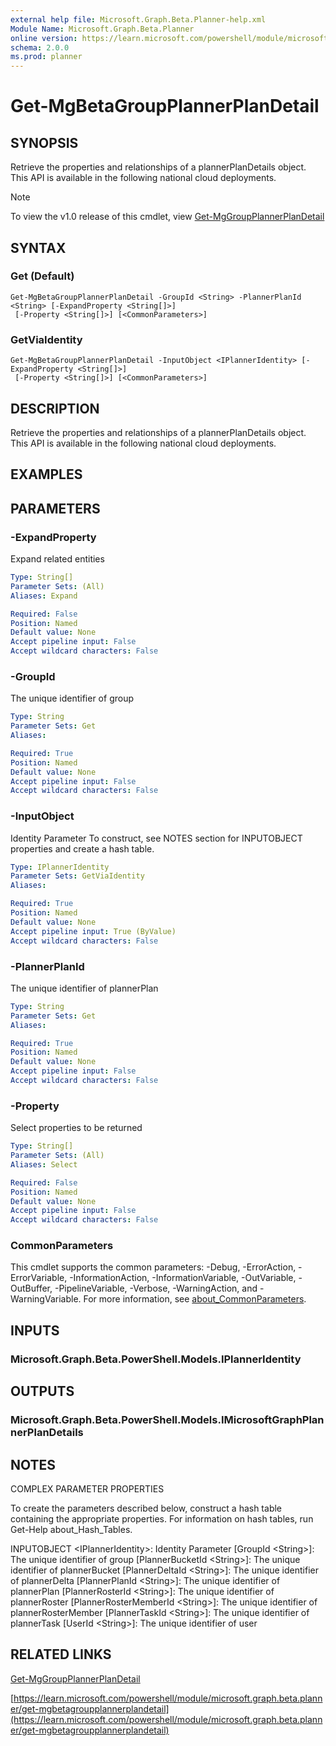 ```yaml
---
external help file: Microsoft.Graph.Beta.Planner-help.xml
Module Name: Microsoft.Graph.Beta.Planner
online version: https://learn.microsoft.com/powershell/module/microsoft.graph.beta.planner/get-mgbetagroupplannerplandetail
schema: 2.0.0
ms.prod: planner
---
```


# Get-MgBetaGroupPlannerPlanDetail

## SYNOPSIS
Retrieve the properties and relationships of a plannerPlanDetails object.
This API is available in the following national cloud deployments.

> [!NOTE]
> To view the v1.0 release of this cmdlet, view [Get-MgGroupPlannerPlanDetail](/powershell/module/Microsoft.Graph.Planner/Get-MgGroupPlannerPlanDetail?view=graph-powershell-1.0)

## SYNTAX

### Get (Default)
```
Get-MgBetaGroupPlannerPlanDetail -GroupId <String> -PlannerPlanId <String> [-ExpandProperty <String[]>]
 [-Property <String[]>] [<CommonParameters>]
```

### GetViaIdentity
```
Get-MgBetaGroupPlannerPlanDetail -InputObject <IPlannerIdentity> [-ExpandProperty <String[]>]
 [-Property <String[]>] [<CommonParameters>]
```

## DESCRIPTION
Retrieve the properties and relationships of a plannerPlanDetails object.
This API is available in the following national cloud deployments.

## EXAMPLES

## PARAMETERS

### -ExpandProperty
Expand related entities

```yaml
Type: String[]
Parameter Sets: (All)
Aliases: Expand

Required: False
Position: Named
Default value: None
Accept pipeline input: False
Accept wildcard characters: False
```

### -GroupId
The unique identifier of group

```yaml
Type: String
Parameter Sets: Get
Aliases:

Required: True
Position: Named
Default value: None
Accept pipeline input: False
Accept wildcard characters: False
```

### -InputObject
Identity Parameter
To construct, see NOTES section for INPUTOBJECT properties and create a hash table.

```yaml
Type: IPlannerIdentity
Parameter Sets: GetViaIdentity
Aliases:

Required: True
Position: Named
Default value: None
Accept pipeline input: True (ByValue)
Accept wildcard characters: False
```

### -PlannerPlanId
The unique identifier of plannerPlan

```yaml
Type: String
Parameter Sets: Get
Aliases:

Required: True
Position: Named
Default value: None
Accept pipeline input: False
Accept wildcard characters: False
```

### -Property
Select properties to be returned

```yaml
Type: String[]
Parameter Sets: (All)
Aliases: Select

Required: False
Position: Named
Default value: None
Accept pipeline input: False
Accept wildcard characters: False
```

### CommonParameters
This cmdlet supports the common parameters: -Debug, -ErrorAction, -ErrorVariable, -InformationAction, -InformationVariable, -OutVariable, -OutBuffer, -PipelineVariable, -Verbose, -WarningAction, and -WarningVariable. For more information, see [about_CommonParameters](http://go.microsoft.com/fwlink/?LinkID=113216).

## INPUTS

### Microsoft.Graph.Beta.PowerShell.Models.IPlannerIdentity
## OUTPUTS

### Microsoft.Graph.Beta.PowerShell.Models.IMicrosoftGraphPlannerPlanDetails
## NOTES
COMPLEX PARAMETER PROPERTIES

To create the parameters described below, construct a hash table containing the appropriate properties.
For information on hash tables, run Get-Help about_Hash_Tables.

INPUTOBJECT \<IPlannerIdentity\>: Identity Parameter
  \[GroupId \<String\>\]: The unique identifier of group
  \[PlannerBucketId \<String\>\]: The unique identifier of plannerBucket
  \[PlannerDeltaId \<String\>\]: The unique identifier of plannerDelta
  \[PlannerPlanId \<String\>\]: The unique identifier of plannerPlan
  \[PlannerRosterId \<String\>\]: The unique identifier of plannerRoster
  \[PlannerRosterMemberId \<String\>\]: The unique identifier of plannerRosterMember
  \[PlannerTaskId \<String\>\]: The unique identifier of plannerTask
  \[UserId \<String\>\]: The unique identifier of user

## RELATED LINKS
[Get-MgGroupPlannerPlanDetail](/powershell/module/Microsoft.Graph.Planner/Get-MgGroupPlannerPlanDetail?view=graph-powershell-1.0)

[https://learn.microsoft.com/powershell/module/microsoft.graph.beta.planner/get-mgbetagroupplannerplandetail](https://learn.microsoft.com/powershell/module/microsoft.graph.beta.planner/get-mgbetagroupplannerplandetail)


